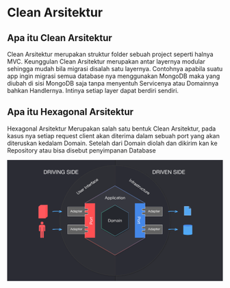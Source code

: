 # Clean Arsitektur 

## Apa itu Clean Arsitektur
Clean Arsitektur merupakan struktur folder sebuah project seperti halnya MVC. Keunggulan Clean Arsitektur merupakan antar layernya modular sehingga mudah bila migrasi disalah satu layernya. Contohnya apabila suatu app ingin migrasi semua database nya menggunakan MongoDB maka yang diubah di sisi MongoDB saja tanpa menyentuh Servicenya atau Domainnya bahkan Handlernya. Intinya setiap layer dapat berdiri sendiri.

## Apa itu Hexagonal Arsitektur
Hexagonal Arsitektur Merupakan salah satu bentuk Clean Arsitektur, pada kasus nya setiap request client akan diterima dalam sebuah port yang akan diteruskan kedalam Domain. Setelah dari Domain diolah dan dikirim kan ke Repository atau bisa disebut penyimpanan Database

!["Gambaran-Hexagonal-Arsitektur"](./screenshots/1_mGLO5IfhJv4o0NYOAZI60A.png)

